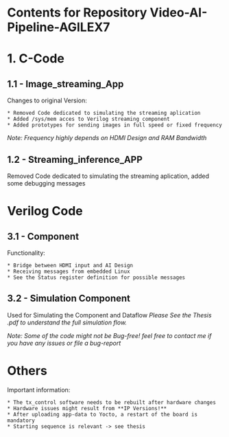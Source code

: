 # Contents for Repository Video-AI-Pipeline-AGILEX7

# 1. C-Code

## 1.1 - Image_streaming_App

Changes to original Version: 

	* Removed Code dedicated to simulating the streaming aplication
	* Added /sys/mem acces to Verilog streaming component
	* Added prototypes for sending images in full speed or fixed frequency
	
*Note: Frequency highly depends on HDMI Design and RAM Bandwidth*

## 1.2 - Streaming_inference_APP

Removed Code dedicated to simulating the streaming aplication, added some debugging messages


# Verilog Code

## 3.1 - Component

Functionality:

	* Bridge between HDMI input and AI Design
	* Receiving messages from embedded Linux 
	* See the Status register definition for possible messages

## 3.2 - Simulation Component

Used for Simulating the Component and Dataflow
*Please See the Thesis .pdf to understand the full simulation flow.*

*Note: Some of the code might not be Bug-free!
feel free to contact me if you have any issues or file a bug-report*

# Others

Important information:

	* The tx_control software needs to be rebuilt after hardware changes
	* Hardware issues might result from **IP Versions!**
	* After uploading app-data to Yocto, a restart of the board is mandatory
	* Starting sequence is relevant -> see thesis 
	


